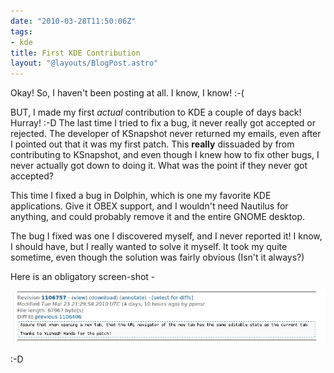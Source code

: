 ```yaml
---
date: "2010-03-28T11:50:06Z"
tags:
- kde
title: First KDE Contribution
layout: "@layouts/BlogPost.astro"
---
```


Okay! So, I haven't been posting at all. I know, I know! :-(

BUT, I made my first *actual* contribution to KDE a couple of days back! Hurray! :-D The last time I tried to fix a bug, it never really got accepted or rejected. The developer of KSnapshot never returned my emails, even after I pointed out that it was my first patch. This **really** dissuaded by from contributing to KSnapshot, and even though I knew how to fix other bugs, I never actually got down to doing it. What was the point if they never got accepted?

This time I fixed a bug in Dolphin, which is one my favorite KDE applications. Give it OBEX support, and I wouldn't need Nautilus for anything, and could probably remove it and the entire GNOME desktop.

The bug I fixed was one I discovered myself, and I never reported it! I know, I should have, but I really wanted to solve it myself. It took my quite sometime, even though the solution was fairly obvious (Isn't it always?)

Here is an obligatory screen-shot -

![Contribution](/blog/images/2010/03/28/contrib.jpeg)

:-D
